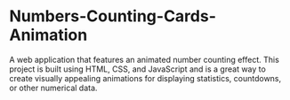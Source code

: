 # Numbers-Counting-Cards-Animation
A web application that features an animated number counting effect. This project is built using HTML, CSS, and JavaScript and is a great way to create visually appealing animations for displaying statistics, countdowns, or other numerical data.
